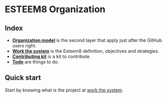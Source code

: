 # ESTEEM8 Organization

## Index

* **[Organization model](https://github.com/esteem8app/esteem8app.github.io/blob/master/docs/organization-model.md)** is the second layer that apply just after the GitHub users right.
* **[Work the system](https://github.com/esteem8app/esteem8app.github.io/tree/master/docs/work-the-system)** is the Esteem8 definition, objectives and strategies.
* **[Contributing kit](https://github.com/esteem8app/esteem8app.github.io/tree/master/docs/contributing-kit)** is a kit to contribute.
* **[Todo](https://github.com/esteem8app/esteem8app.github.io/tree/master/docs/todo)** are things to do.

## Quick start

Start by knowing what is the project at [work the system](https://github.com/esteem8app/esteem8app.github.io/tree/master/docs/work-the-system).
